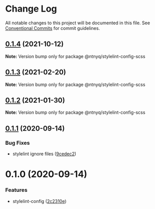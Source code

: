# Change Log

All notable changes to this project will be documented in this file.
See [Conventional Commits](https://conventionalcommits.org) for commit guidelines.

## [0.1.4](https://github.com/ntnyq/configs/compare/@ntnyq/stylelint-config-scss@0.1.3...@ntnyq/stylelint-config-scss@0.1.4) (2021-10-12)

**Note:** Version bump only for package @ntnyq/stylelint-config-scss

## [0.1.3](https://github.com/ntnyq/configs/compare/@ntnyq/stylelint-config-scss@0.1.2...@ntnyq/stylelint-config-scss@0.1.3) (2021-02-20)

**Note:** Version bump only for package @ntnyq/stylelint-config-scss

## [0.1.2](https://github.com/ntnyq/configs/compare/@ntnyq/stylelint-config-scss@0.1.1...@ntnyq/stylelint-config-scss@0.1.2) (2021-01-30)

**Note:** Version bump only for package @ntnyq/stylelint-config-scss

## [0.1.1](https://github.com/ntnyq/configs/compare/@ntnyq/stylelint-config-scss@0.1.0...@ntnyq/stylelint-config-scss@0.1.1) (2020-09-14)

### Bug Fixes

-   stylelint ignore files ([9cedec2](https://github.com/ntnyq/configs/commit/9cedec230186d4d1cdbb6a02188c1bd8baf4c00e))

# 0.1.0 (2020-09-14)

### Features

-   stylelint-config ([2c2310e](https://github.com/ntnyq/configs/commit/2c2310efbdb36e9eb00b778f0eeb09054aa6fd1d))
